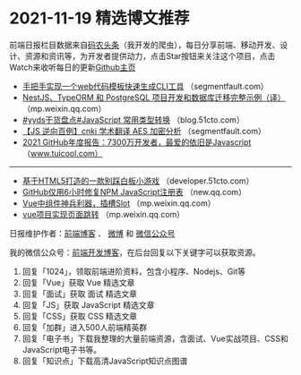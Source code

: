 # 2021-11-19 精选博文推荐

前端日报栏目数据来自[码农头条](http://hao.caibaojian.com.cn/)（我开发的爬虫），每日分享前端、移动开发、设计、资源和资讯等，为开发者提供动力，点击Star按钮来关注这个项目，点击Watch来收听每日的更新[Github主页](https://github.com/kujian/frontendDaily)
* [手把手实现一个web代码模板快速生成CLI工具](https://segmentfault.com/a/1190000040978030) （segmentfault.com）
* [NestJS、TypeORM 和 PostgreSQL 项目开发和数据库迁移完整示例（译）](https://mp.weixin.qq.com/s?__biz=MzI1ODE4NzE1Nw==&mid=2247491143&idx=1&sn=3f31b50c96128d88543babed756ba692) （mp.weixin.qq.com）
* [#yyds干货盘点#JavaScript 常用类型转换](https://blog.51cto.com/u_15296600/4632751) （blog.51cto.com）
* [【JS 逆向百例】cnki 学术翻译 AES 加密分析](https://segmentfault.com/a/1190000040982240) （segmentfault.com）
* [2021 GitHub年度报告：7300万开发者，最爱的依旧是Javascript](http://www.tuicool.com/articles/hit/J7r6fmm) （www.tuicool.com）

***
* [基于HTML5打造的一款别踩白板小游戏](https://developer.51cto.com/art/202111/691053.htm) （developer.51cto.com）
* [GitHub仅用6小时修复NPM JavaScript注册表](https://new.qq.com/omn/20211118/20211118A0379D00.html) （new.qq.com）
* [Vue中组件神兵利器，插槽Slot](https://mp.weixin.qq.com/s?__biz=MzIyMDkwODczNw==&mid=2247502757&idx=1&sn=325ea913336db6e1c87fc6f995d3c266) （mp.weixin.qq.com）
* [vue项目实现页面跳转](https://mp.weixin.qq.com/s?__biz=MzI5MTQ5NDY1MA==&mid=2247496520&idx=1&sn=980c34139ee22e53ce41344f49d65a37) （mp.weixin.qq.com）

日报维护作者：[前端博客](http://caibaojian.com.cn/) 、 [微博](http://weibo.com/kujian) 和 [微信公众号](https://open.weixin.qq.com/qr/code?username=caibaojian_com)

我的微信公众号：[前端开发博客](https://open.weixin.qq.com/qr/code?username=caibaojian_com)，在后台回复以下关键字可以获取资源。

1. 回复「1024」，领取前端进阶资料，包含小程序、Nodejs、Git等
2. 回复「Vue」获取 Vue 精选文章
3. 回复「面试」获取 面试 精选文章
4. 回复「JS」获取 JavaScript 精选文章
5. 回复「CSS」获取 CSS 精选文章
6. 回复「加群」进入500人前端精英群
7. 回复「电子书」下载我整理的大量前端资源，含面试、Vue实战项目、CSS和JavaScript电子书等。
8. 回复「知识点」下载高清JavaScript知识点图谱
